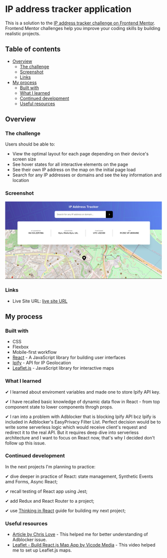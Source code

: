 # IP address tracker application

This is a solution to the [IP address tracker challenge on Frontend Mentor](https://www.frontendmentor.io/challenges/ip-address-tracker-I8-0yYAH0). Frontend Mentor challenges help you improve your coding skills by building realistic projects. 

## Table of contents

- [Overview](#overview)
  - [The challenge](#the-challenge)
  - [Screenshot](#screenshot)
  - [Links](#links)
- [My process](#my-process)
  - [Built with](#built-with)
  - [What I learned](#what-i-learned)
  - [Continued development](#continued-development)
  - [Useful resources](#useful-resources)

## Overview

### The challenge

Users should be able to:

- View the optimal layout for each page depending on their device's screen size
- See hover states for all interactive elements on the page
- See their own IP address on the map on the initial page load
- Search for any IP addresses or domains and see the key information and location

### Screenshot

![](./src/img/scsh.jpg)

### Links

- Live Site URL: [live site URL](https://olehtovkaniuk.github.io/ip-tracker-fm/)

## My process

### Built with

- CSS
- Flexbox
- Mobile-first workflow
- [React](https://reactjs.org/) - A JavaScript library for building user interfaces
- [Ipify](https://www.ipify.org/) - API for IP Geolocation
- [Leaflet.js](https://leafletjs.com/) - JavaScript library for interactive maps

### What I learned

✔ I learned about enviroment variables and made one to store Ipify API key.

✔ I have recalled basic knowledge of dynamic data flow in React - from top component state to lower components throgh props.

✔ I ran into a problem with Adblocker that is blocking Ipify API bcz Ipify is included in Adblocker's EasyPrivacy Filter List. 
Perfect decision would be to write some serverless logic which would receive client's request and redirect it to the real API. 
But it requires deep dive into serverless architecture and I want to focus on React now, that's why I decided don't follow up this issue. 

### Continued development
In the next projects I'm planning to practice:

✔ dive deeper in practice of React: state management, Synthetic Events amd Forms, Async React;

✔ recall testing of React app using Jest;

✔ add Redux and React Router to a project;

✔ use [Thinking in React](https://reactjs.org/docs/thinking-in-react.html) guide for building my next project;

### Useful resources

- [Article by Chris Love](https://love2dev.com/blog/what-the-heck-does-neterr_blocked_by_client-mean-and-how-can-you-fix-it/) - This helped me for better understanding of Adblocker issue.
- [Leaflet - Build React.js Map App by Vicode Media](https://www.youtube.com/watch?v=PMtXhxW6t2k&t=1173s) - This video helped me to set up Leaflet.js maps.
